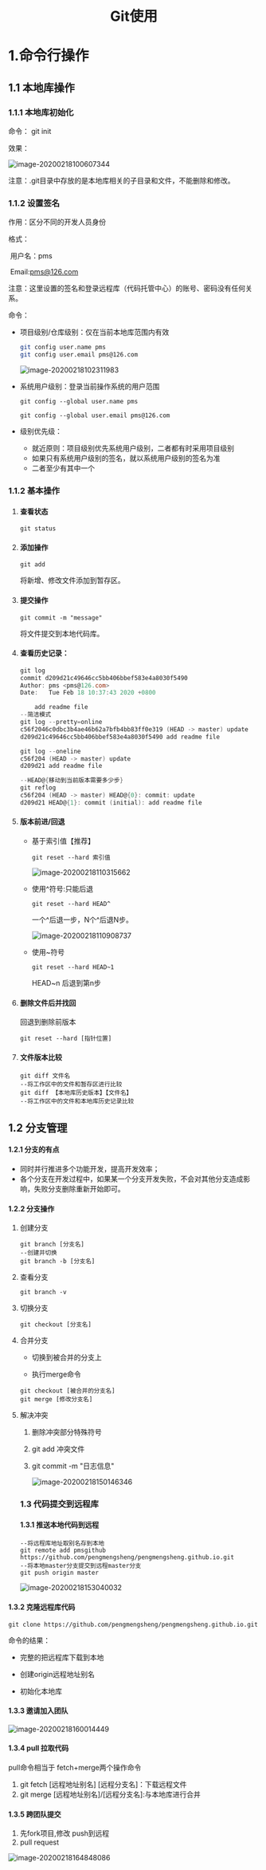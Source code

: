 <h1 style="text-align:center">Git使用</h1>

# 1.命令行操作

## 1.1 本地库操作

### 1.1.1 本地库初始化

命令： git init

效果：

![image-20200218100607344](img/git_init)

注意：.git目录中存放的是本地库相关的子目录和文件，不能删除和修改。

### 1.1.2 设置签名

作用：区分不同的开发人员身份

格式：

​		用户名：pms

​		Email:pms@126.com

注意：这里设置的签名和登录远程库（代码托管中心）的账号、密码没有任何关系。

命令：

  * 项目级别/仓库级别：仅在当前本地库范围内有效

    ``` bash
    git config user.name pms
    git config user.email pms@126.com
    ```

    ![image-20200218102311983](img/git_signature)

  * 系统用户级别：登录当前操作系统的用户范围

    ```shell
    git config --global user.name pms
    
    git config --global user.email pms@126.com
    ```

    

  * 级别优先级：

    * 就近原则：项目级别优先系统用户级别，二者都有时采用项目级别
    * 如果只有系统用户级别的签名，就以系统用户级别的签名为准
    * 二者至少有其中一个

### 1.1.2 基本操作

1. #### 查看状态

   ```shell
   git status
   ```

2. #### 添加操作

   ```shell
   git add 
   ```

   将新增、修改文件添加到暂存区。

3. #### 提交操作

   ```shell
   git commit -m "message"
   ```

   将文件提交到本地代码库。

4. #### 查看历史记录：

   ```powershell
   git log
   commit d209d21c49646cc5bb406bbef583e4a8030f5490
   Author: pms <pms@126.com>
   Date:   Tue Feb 18 10:37:43 2020 +0800
   
       add readme file
   --简洁模式
   git log --pretty=online
   c56f2046c0dbc3b4ae46b62a7bfb4bb83ff0e319 (HEAD -> master) update
   d209d21c49646cc5bb406bbef583e4a8030f5490 add readme file
   
   git log --oneline
   c56f204 (HEAD -> master) update
   d209d21 add readme file
   
   --HEAD@{移动到当前版本需要多少步}
   git reflog
   c56f204 (HEAD -> master) HEAD@{0}: commit: update
   d209d21 HEAD@{1}: commit (initial): add readme file
   
   ```

   

5. #### 版本前进/回退

   * 基于索引值【推荐】

     ```shell
     git reset --hard 索引值
     ```

     ![image-20200218110315662](img/git_reset_index)

   * 使用^符号:只能后退

     ```shell
     git reset --hard HEAD^
     ```

     一个^后退一步，N个^后退N步。

     ![image-20200218110908737](img/git_rest%5E)

   * 使用~符号

     ```shell
     git reset --hard HEAD~1
     ```

     HEAD~n 后退到第n步

6. #### 删除文件后并找回

   回退到删除前版本

   ```shell
   git reset --hard [指针位置]
   ```

   

7. #### 文件版本比较

   ```shell
   git diff 文件名
   --将工作区中的文件和暂存区进行比较
   git diff 【本地库历史版本】【文件名】
   --将工作区中的文件和本地库历史记录比较
   ```

## 1.2 分支管理

#### 1.2.1 分支的有点

* 同时并行推进多个功能开发，提高开发效率；
* 各个分支在开发过程中，如果某一个分支开发失败，不会对其他分支造成影响，失败分支删除重新开始即可。

#### 1.2.2 分支操作

1. 创建分支

   ```shell
   git branch [分支名]
   --创建并切换
   git branch -b [分支名]
   ```

2. 查看分支

   ```shell
   git branch -v
   ```

3. 切换分支

   ```shell
   git checkout [分支名]
   ```

4. 合并分支

   * 切换到被合并的分支上

   * 执行merge命令

   ```shell
   git checkout [被合并的分支名]
   git merge [修改分支名]
   ```

5. 解决冲突

   1. 删除冲突部分特殊符号

   2. git add 冲突文件

   3. git commit -m "日志信息"

      ![image-20200218150146346](img/git_branch_conflict)

   

   ### 1.3 代码提交到远程库

   #### 1.3.1 推送本地代码到远程

   ```shell
   --将远程库地址取别名存到本地
   git remote add pmsgithub https://github.com/pengmengsheng/pengmengsheng.github.io.git
   --将本地master分支提交到远程master分支
   git push origin master
   ```

   ![image-20200218153040032](img/git_remote)

#### 1.3.2 克隆远程库代码

```shell
git clone https://github.com/pengmengsheng/pengmengsheng.github.io.git
```

命令的结果：

* 完整的把远程库下载到本地

* 创建origin远程地址别名

* 初始化本地库

#### 1.3.3 邀请加入团队

![image-20200218160014449](img/github_invitor)

#### 1.3.4 pull 拉取代码

pull命令相当于 fetch+merge两个操作命令

1. git fetch [远程地址别名] [远程分支名]：下载远程文件
2. git merge [远程地址别名]/[远程分支名]:与本地库进行合并

#### 1.3.5 跨团队提交

1. 先fork项目,修改 push到远程
2. pull request

<img src="img/git.jpg" alt="image-20200218164848086" />